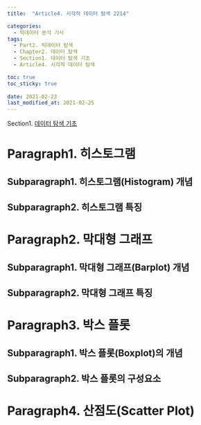 ```yaml
---
title:  "Article4. 시각적 데이터 탐색 2214"

categories:
  - 빅데이터 분석 기사
tags: 
  - Part2. 빅데이터 탐색
  - Chapter2. 데이터 탐색
  - Section1. 데이터 탐색 기초
  - Article4. 시각적 데이터 탐색

toc: true
toc_sticky: true
 
date: 2021-02-23
last_modified_at: 2021-02-25
---
```


Section1. [데이터 탐색 기초]()

# Paragraph1. 히스토그램

## Subparagraph1. 히스토그램(Histogram) 개념

## Subparagraph2. 히스토그램 특징

# Paragraph2. 막대형 그래프

## Subparagraph1. 막대형 그래프(Barplot) 개념

## Subparagraph2. 막대형 그래프 특징

# Paragraph3. 박스 플롯

## Subparagraph1. 박스 플롯(Boxplot)의 개념

## Subparagraph2. 박스 플롯의 구성요소

# Paragraph4. 산점도(Scatter Plot)

